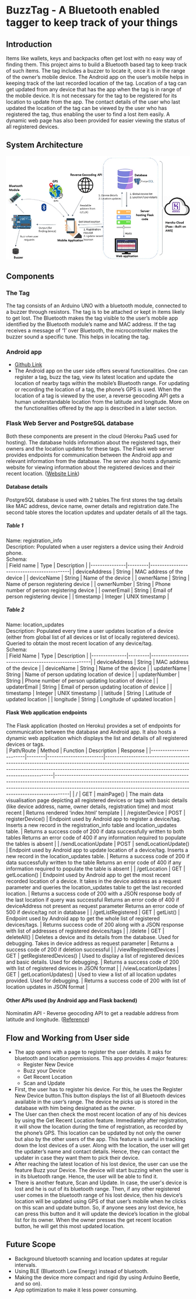 # BuzzTag - A Bluetooth enabled tagger to keep track of your things
## Introduction
Items like wallets, keys and backpacks often get lost with no easy way of finding them. This project aims to build a Bluetooth based tag to keep track of such items. The tag includes a buzzer to locate it, once it is in the range of the owner’s mobile device. The Android app on the user’s mobile helps in keeping track of the last recorded location of the tag. Location of a tag can get updated from any device that has the app when the tag is in range of the mobile device. It is not necessary for the tag to be registered for its location to update from the app. The contact details of the user who last updated the location of the tag can be viewed by the user who has registered the tag, thus enabling the user to find a lost item easily. A dynamic web page has also been provided for easier viewing the status of all registered devices.
## System Architecture
![System Architecture](./System_Architecture.jpg)
## Components
### The Tag
The tag consists of an Arduino UNO with a bluetooth module, connected to a buzzer through resistors. The tag is to be attached or kept in items likely to get lost. The Bluetooth makes the tag visible to the user’s mobile app identified by the Bluetooth module’s name and MAC address. If the tag receives a message of ‘1’ over Bluetooth, the microcontroller makes the buzzer sound a specific tune. This helps in locating the tag. 
### Android app
* [Github Link](https://github.com/samina-mulani/IoT-Project-Android-app) <br>
* The Android app on the user side offers several functionalities. One can register a tag, buzz the tag, view its latest location and update the location of nearby tags within the mobile’s Bluetooth range. For updating or recording the location of a tag, the phone’s GPS is used. When the location of a tag is viewed by the user, a reverse geocoding API gets a human understandable location from the latitude and longitude. More on the functionalities offered by the app is described in a later section.
### Flask Web Server and PostgreSQL database
Both these components are present in the cloud (Heroku PaaS used for hosting). The database holds information about the registered tags, their owners and the location updates for these tags. The Flask web server provides endpoints for communication between the Android app and relevant information from the database. The server also hosts a dynamic website for viewing information about the registered devices and their recent location. ([Website Link](https://iot-project-314.herokuapp.com/))
#### Database details
PostgreSQL database is used with 2 tables.The first stores the tag details like MAC address, device name, owner details and registration date.The second table stores the location updates and updater details of all the tags.
##### Table 1
Name: registration_info <br>
Description: Populated when a user registers a device using their Android phone. <br>
Schema: <br>
| Field name    | Type    | Description                               |
|---------------|---------|-------------------------------------------|
| deviceAddress | String  | MAC address of the device                 |
| deviceName    | String  | Name of the device                        |
| ownerName     | String  | Name of person registering device         |
| ownerNumber   | String  | Phone number of person registering device |
| ownerEmail    | String  | Email of person registering device        |
| timestamp     | Integer | UNIX timestamp                            |
##### Table 2
Name: location_updates <br>
Description: Populated every time a user updates location of a device (either from global list of all devices or list of locally registered devices). Queried to obtain the most recent location of any device/tag. <br>
Schema: <br>
| Field Name    | Type    | Description                                        |
|---------------|---------|----------------------------------------------------|
| deviceAddress | String  | MAC address of the device                          |
| deviceName    | String  | Name of the device                                 |
| updaterName   | String  | Name of person updating location of device         |
| updaterNumber | String  | Phone number of person updating location of device |
| updaterEmail  | String  | Email of person updating location of device        |
| timestamp     | Integer | UNIX timestamp                                     |
| latitude      | String  | Latitude of updated location                       |
| longitude     | String  | Longitude of updated location                      |
#### Flask Web application endpoints
The Flask application (hosted on Heroku) provides a set of endpoints for communication between the database and Android app. It also hosts a dynamic web application which displays the list and details of all registered devices or tags. <br>
| Path/Route             | Method | Function               | Description                                                                                                                                                                                                        | Response                                                                                                                                                                                                                                       |
|------------------------|--------|------------------------|--------------------------------------------------------------------------------------------------------------------------------------------------------------------------------------------------------------------|------------------------------------------------------------------------------------------------------------------------------------------------------------------------------------------------------------------------------------------------|
| /                      | GET    | mainPage()             | The main data visualisation page depicting all registered devices or tags with basic details (like device address, name, owner details, registration time) and most recent                                         | Returns rendered ‘index.html’ template                                                                                                                                                                                                         |
| /registerDevice        | POST   | registerDevice()       | Endpoint used by Android app to register a device/tag. Inserts a new record in the registration_info table and location_updates table.                                                                             | Returns a success code of 200 if data successfully written to both tables Returns an error code of 400 if any information required to populate the tables is absent                                                                            |
| /sendLocationUpdate    | POST   | sendLocationUpdate()   | Endpoint used by Android app to update location of a device/tag. Inserts a new record in the location_updates table.                                                                                               | Returns a success code of 200 if data successfully written to the table Returns an error code of 400 if any information required to populate the table is absent                                                                               |
| /getLocation           | GET    | getLocation()          | Endpoint used by Android app to get the most recent recorded location of a device. It takes in the device address as a request parameter and queries the location_updates table to get the last recorded location. | Returns a success code of 200 with a JSON response body of the last location if query was successful Returns an error code of 400 if deviceAddress not present as request parameter Returns an error code of 500 if device/tag not in database |
| /getListRegistered     | GET    | getList()              | Endpoint used by Android app to get the whole list of registered devices/tags.                                                                                                                                     | Returns success code of 200 along with a JSON response with list of addresses of registered devices/tags                                                                                                                                       |
| /delete                | GET    | deleteAll()            | Deletes a device and its details from the database. Used for debugging. Takes in device address as request parameter                                                                                               | Returns a success code of 200 if deletion successful                                                                                                                                                                                           |
| /viewRegisteredDevices | GET    | getRegisteredDevices() | Used to display a list of registered devices and basic details. Used for debugging.                                                                                                                                | Returns a success code of 200 with list of registered devices in JSON format                                                                                                                                                                   |
| /viewLocationUpdates   | GET    | getLocationUpdates()   | Used to view a list of all location updates provided. Used for debugging.                                                                                                                                          | Returns a success code of 200 with list of location updates in JSON format                                                                                                                                                                     |
#### Other APIs used (by Android app and Flask backend)
Nominatim API - Reverse geocoding API to get a readable address from latitude and longitude. ([Reference](https://nominatim.org/release-docs/develop/api/Reverse/))
## Flow and Working from User side
* The app opens with a page to register the user details. It asks for bluetooth and location permissions. This app provides 4 major features:
  * Register New Device
  * Buzz your Device
  * Get Recent Location
  * Scan and Update
* First, the user has to register his device. For this, he uses the Register New Device   button.This button displays the list of all Bluetooth devices available in the user’s range. The device he picks up is stored in the database with him being designated as the owner.
* The User can then check the most recent location of any of his devices by using the Get Recent Location feature. Immediately after registration, it will show the location during the time of registration, as recorded by the phone’s GPS. This location can be updated by not only the owner but also by the other users of the app. This feature is useful in tracking down the lost devices of a user. Along with the location, the user will get the updater’s name and contact details. Hence, they can contact the updater in case they want them to pick their device.
* After reaching the latest location of his lost device, the user can use the feature Buzz your Device. The device will start buzzing when the user is in its bluetooth range. Hence, the user will be able to find it.
* There is another feature, Scan and Update. In case, the user's device is lost and he is out of its bluetooth range. Then, if any other registered user comes in the bluetooth range of his lost device, then his device’s location will be updated using GPS of that user’s mobile when he clicks on this scan and update button. So, if anyone sees any lost device, he can press this button and it will update the device’s location in the global list for its owner. When the owner presses the get recent location button, he will get this most updated location.  
## Future Scope
* Background bluetooth scanning and location updates at regular intervals.
* Using BLE (Bluetooth Low Energy) instead of bluetooth.
* Making the device more compact and rigid (by using Arduino Beetle, and so on).
* App optimization to make it less power consuming.




